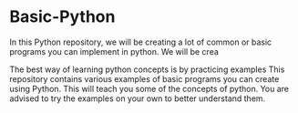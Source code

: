 # Basic-Python
In this Python repository, we will be creating a lot of common or basic programs you can implement in python. 
We will be crea

The best way of learning python concepts is by practicing examples 
This repository contains various examples of basic programs you can create using Python.
This will teach you some of the concepts of python.
You are advised to try the examples on your own to better understand them.
